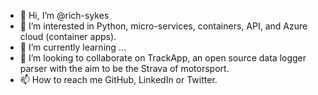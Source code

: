 - 👋 Hi, I’m @rich-sykes
- 👀 I’m interested in Python, micro-services, containers, API, and Azure cloud (container apps).
- 🌱 I’m currently learning ...
- 💞️ I’m looking to collaborate on TrackApp, an open source data logger parser with the aim to be the Strava of motorsport.
- 📫 How to reach me GitHub, LinkedIn or Twitter.

<!---
rich-sykes/rich-sykes is a ✨ special ✨ repository because its `README.md` (this file) appears on your GitHub profile.
You can click the Preview link to take a look at your changes.
--->
